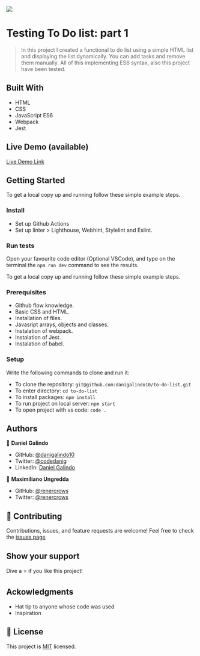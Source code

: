 ![](https://img.shields.io/badge/Microverse-blueviolet)

# Testing To Do list: part 1
> In this project I created a functional to do list using a simple HTML list and displaying the list dynamically. You can add tasks and remove them manually. All of this implementing ES6 syntax, also this project have been tested.

## Built With
- HTML
- CSS
- JavaScript ES6
- Webpack
- Jest

## Live Demo (available)
[Live Demo Link](https://danigalindo10.github.io/to-do-list/dist/)

## Getting Started
To get a local copy up and running follow these simple example steps.

### Install
- Set up Github Actions
- Set up linter > Lighthouse, Webhint, Stylelint and Eslint.

### Run tests
Open your favourite code editor (Optional VSCode), and type on the terminal the `npm run dev` command to see the results. 

To get a local copy up and running follow these simple example steps.

### Prerequisites
- Github flow knowledge.
- Basic CSS and HTML.
- Installation of files.
- Javasript arrays, objects and classes.
- Instalation of webpack.
- Instalation of Jest.
- Instalation of babel.

### Setup
Write the following commands to clone and run it:
- To clone the repository: `git@github.com:danigalindo10/to-do-list.git`
- To enter directory: `cd to-do-list`
- To install packages: `npm install`
- To run project on local server: `npm start`
- To open project with vs code: `code .`

## Authors

👤 **Daniel Galindo**
- GitHub: [@danigalindo10](https://github.com/danigalindo10)
- Twitter: [@codedanig](https://twitter.com/codedanig)
- LinkedIn: [Daniel Galindo](https://www.linkedin.com/in/daniel-galindo/)

👤 **Maximiliano Ungredda**
- GitHub: [@renercrows](https://github.com/renercrows)
- Twitter: [@renercrows](https://twitter.com/renercrows)

## 🤝 Contributing
Contributions, issues, and feature requests are welcome!
Feel free to check the [issues page](https://github.com/danigalindo10/to-do-list/issues)

## Show your support
Dive a ⭐️ if you like this project!

## Ackowledgments
- Hat tip to anyone whose code was used
- Inspiration

## 📝 License
This project is [MIT](./MIT.md) licensed.